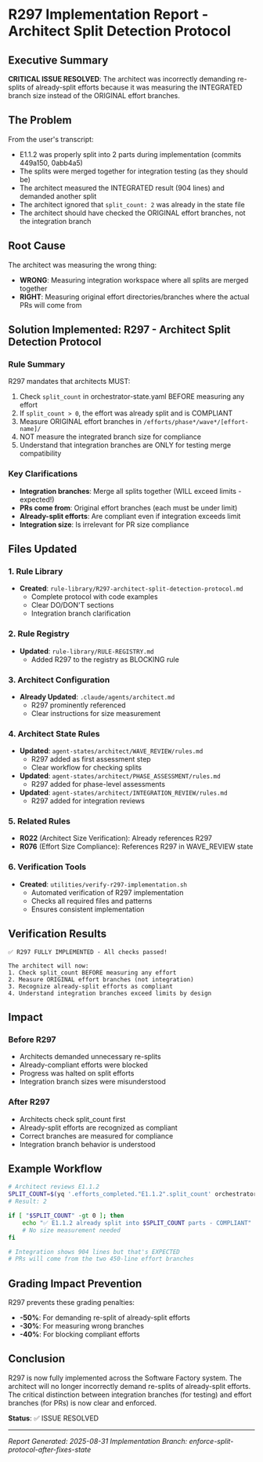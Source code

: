 # R297 Implementation Report - Architect Split Detection Protocol

## Executive Summary

**CRITICAL ISSUE RESOLVED**: The architect was incorrectly demanding re-splits of already-split efforts because it was measuring the INTEGRATED branch size instead of the ORIGINAL effort branches.

## The Problem

From the user's transcript:
- E1.1.2 was properly split into 2 parts during implementation (commits 449a150, 0abb4a5)
- The splits were merged together for integration testing (as they should be)
- The architect measured the INTEGRATED result (904 lines) and demanded another split
- The architect ignored that `split_count: 2` was already in the state file
- The architect should have checked the ORIGINAL effort branches, not the integration branch

## Root Cause

The architect was measuring the wrong thing:
- **WRONG**: Measuring integration workspace where all splits are merged together
- **RIGHT**: Measuring original effort directories/branches where the actual PRs will come from

## Solution Implemented: R297 - Architect Split Detection Protocol

### Rule Summary
R297 mandates that architects MUST:
1. Check `split_count` in orchestrator-state.yaml BEFORE measuring any effort
2. If `split_count > 0`, the effort was already split and is COMPLIANT
3. Measure ORIGINAL effort branches in `/efforts/phase*/wave*/[effort-name]/`
4. NOT measure the integrated branch size for compliance
5. Understand that integration branches are ONLY for testing merge compatibility

### Key Clarifications
- **Integration branches**: Merge all splits together (WILL exceed limits - expected!)
- **PRs come from**: Original effort branches (each must be under limit)
- **Already-split efforts**: Are compliant even if integration exceeds limit
- **Integration size**: Is irrelevant for PR size compliance

## Files Updated

### 1. Rule Library
- **Created**: `rule-library/R297-architect-split-detection-protocol.md`
  - Complete protocol with code examples
  - Clear DO/DON'T sections
  - Integration branch clarification

### 2. Rule Registry
- **Updated**: `rule-library/RULE-REGISTRY.md`
  - Added R297 to the registry as BLOCKING rule

### 3. Architect Configuration
- **Already Updated**: `.claude/agents/architect.md`
  - R297 prominently referenced
  - Clear instructions for size measurement

### 4. Architect State Rules
- **Updated**: `agent-states/architect/WAVE_REVIEW/rules.md`
  - R297 added as first assessment step
  - Clear workflow for checking splits
- **Updated**: `agent-states/architect/PHASE_ASSESSMENT/rules.md`
  - R297 added for phase-level assessments
- **Updated**: `agent-states/architect/INTEGRATION_REVIEW/rules.md`
  - R297 added for integration reviews

### 5. Related Rules
- **R022** (Architect Size Verification): Already references R297
- **R076** (Effort Size Compliance): References R297 in WAVE_REVIEW state

### 6. Verification Tools
- **Created**: `utilities/verify-r297-implementation.sh`
  - Automated verification of R297 implementation
  - Checks all required files and patterns
  - Ensures consistent implementation

## Verification Results

```
✅ R297 FULLY IMPLEMENTED - All checks passed!

The architect will now:
1. Check split_count BEFORE measuring any effort
2. Measure ORIGINAL effort branches (not integration)
3. Recognize already-split efforts as compliant
4. Understand integration branches exceed limits by design
```

## Impact

### Before R297
- Architects demanded unnecessary re-splits
- Already-compliant efforts were blocked
- Progress was halted on split efforts
- Integration branch sizes were misunderstood

### After R297
- Architects check split_count first
- Already-split efforts are recognized as compliant
- Correct branches are measured for compliance
- Integration branch behavior is understood

## Example Workflow

```bash
# Architect reviews E1.1.2
SPLIT_COUNT=$(yq '.efforts_completed."E1.1.2".split_count' orchestrator-state.yaml)
# Result: 2

if [ "$SPLIT_COUNT" -gt 0 ]; then
    echo "✅ E1.1.2 already split into $SPLIT_COUNT parts - COMPLIANT"
    # No size measurement needed
fi

# Integration shows 904 lines but that's EXPECTED
# PRs will come from the two 450-line effort branches
```

## Grading Impact Prevention

R297 prevents these grading penalties:
- **-50%**: For demanding re-split of already-split efforts
- **-30%**: For measuring wrong branches
- **-40%**: For blocking compliant efforts

## Conclusion

R297 is now fully implemented across the Software Factory system. The architect will no longer incorrectly demand re-splits of already-split efforts. The critical distinction between integration branches (for testing) and effort branches (for PRs) is now clear and enforced.

**Status**: ✅ ISSUE RESOLVED

---
*Report Generated: 2025-08-31*
*Implementation Branch: enforce-split-protocol-after-fixes-state*